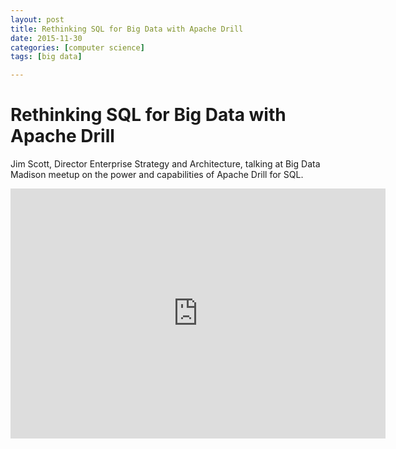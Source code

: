 ```yaml
---
layout: post
title: Rethinking SQL for Big Data with Apache Drill
date: 2015-11-30
categories: [computer science]
tags: [big data]

---
```


# Rethinking SQL for Big Data with Apache Drill

Jim Scott, Director Enterprise Strategy and Architecture, talking at Big Data Madison meetup on the power and capabilities of Apache Drill for SQL.

<iframe width="600" height="400" src="https://www.youtube.com/embed/KqEOH8_nw9Y" frameborder="0" allowfullscreen></iframe>